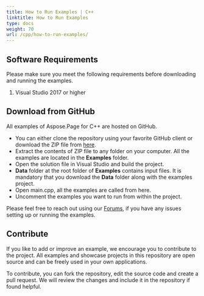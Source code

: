```yaml
---
title: How to Run Examples | C++
linktitle: How to Run Examples
type: docs
weight: 70
url: /cpp/how-to-run-examples/
---
```


## **Software Requirements**
Please make sure you meet the following requirements before downloading and running the examples.

1. Visual Studio 2017 or higher
## **Download from GitHub**
All examples of Aspose.Page for C++ are hosted on GitHub.

- You can either clone the repository using your favorite GitHub client or download the ZIP file from [here](https://github.com/aspose-page/Aspose.Page-for-C).
- Extract the contents of ZIP file to any folder on your computer. All the examples are located in the **Examples** folder.
- Open the solution file in Visual Studio and build the project.
- **Data** folder at the root folder of **Examples** contains input files. It is mandatory that you download the **Data** folder along with the examples project.
- Open main.cpp, all the examples are called from here.
- Uncomment the examples you want to run from within the project.

Please feel free to reach out using our [Forums](https://forum.aspose.com/c/page/39), if you have any issues setting up or running the examples.
## **Contribute**
If you like to add or improve an example, we encourage you to contribute to the project. All examples and showcase projects in this repository are open source and can be freely used in your own applications.

To contribute, you can fork the repository, edit the source code and create a pull request. We will review the changes and include it in the repository if found helpful.
